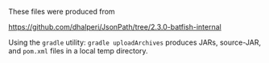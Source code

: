 These files were produced from

  https://github.com/dhalperi/JsonPath/tree/2.3.0-batfish-internal

Using the `gradle` utility: `gradle uploadArchives` produces JARs, source-JAR, and `pom.xml` files
in a local temp directory.
